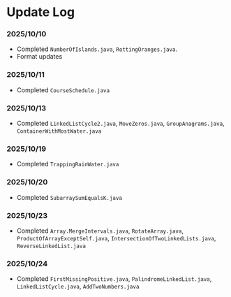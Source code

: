 # Update Log

### 2025/10/10

* Completed `NumberOfIslands.java`, `RottingOranges.java`.
* Format updates

### 2025/10/11

* Completed `CourseSchedule.java`

### 2025/10/13

* Completed `LinkedListCycle2.java`, `MoveZeros.java`, `GroupAnagrams.java`, `ContainerWithMostWater.java`

### 2025/10/19

* Completed `TrappingRainWater.java`

### 2025/10/20

* Completed `SubarraySumEqualsK.java`

### 2025/10/23

* Completed `Array.MergeIntervals.java`, `RotateArray.java`, `ProductOfArrayExceptSelf.java`,
  `IntersectionOfTwoLinkedLists.java`, `ReverseLinkedList.java`

### 2025/10/24

* Completed `FirstMissingPositive.java`, `PalindromeLinkedList.java`, `LinkedListCycle.java`, `AddTwoNumbers.java`

